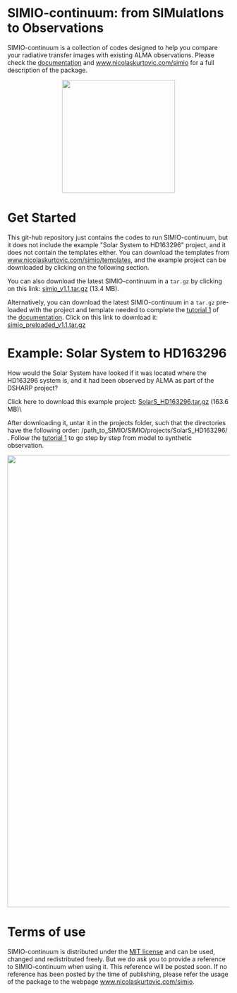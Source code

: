 # SIMIO-continuum: from SIMulatIons to Observations
SIMIO-continuum is a collection of codes designed to help you compare your radiative transfer images with existing ALMA observations. Please check the [documentation](https://simio-continuum.readthedocs.io) and www.nicolaskurtovic.com/simio for a full description of the package.

<p align="center">
<img src="https://github.com/nicokurtovic/SIMIO/blob/main/docs/_static/SIMIO_logo.png" width="256"/>
</p>

# Get Started

This git-hub repository just contains the codes to run SIMIO-continuum, but it does not include the example "Solar System to HD163296" project, and it does not contain the templates either. You can download the templates from www.nicolaskurtovic.com/simio/templates, and the example project can be downloaded by clicking on the following section.

You can also download the latest SIMIO-continuum in a ``tar.gz`` by clicking on this link: [simio_v1.1.tar.gz](https://keeper.mpdl.mpg.de/f/c4e78105955343518342/) (13.4 MB).

Alternatively, you can download the latest SIMIO-continuum in a ``tar.gz`` pre-loaded with the project and template needed to complete the [tutorial 1](https://simio-continuum.readthedocs.io) of the [documentation](https://simio-continuum.readthedocs.io). Click on this link to download it: [simio_preloaded_v1.1.tar.gz](https://keeper.mpdl.mpg.de/f/3a76f448da7e49b4b4f1/)


# Example: Solar System to HD163296

How would the Solar System have looked if it was located where the HD163296 system is, and it had been observed by ALMA as part of the DSHARP project?

Click here to download this example project: [SolarS_HD163296.tar.gz](https://keeper.mpdl.mpg.de/f/23c92e46e69c40e185f1/) (163.6 MB)\

After downloading it, untar it in the projects folder, such that the directories have the following order: /path_to_SIMIO/SIMIO/projects/SolarS_HD163296/ . Follow the [tutorial 1](https://simio-continuum.readthedocs.io) to go step by step from model to synthetic observation.

<p align="center">
<img src="https://github.com/nicokurtovic/SIMIO/blob/main/docs/_static/SolarS_HD163296_comparison.png" width="1024"/>
</p>


# Terms of use

SIMIO-continuum is distributed under the [MIT license](https://opensource.org/licenses/MIT) and can be used, changed and redistributed freely. But we do ask you to provide a reference to SIMIO-continuum when using it. This reference will be posted soon. If no reference has been posted by the time of publishing, please refer the usage of the package to the webpage www.nicolaskurtovic.com/simio. 
